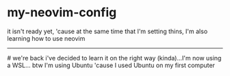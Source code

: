 # my-neovim-config
it isn't ready yet, 'cause at the same time that I'm setting thins, I'm also learning how to use neovim
<hr>
# we're back
i've decided to learn it on the right way (kinda)...I'm now using a WSL...
btw I'm using Ubuntu 'cause I used Ubuntu on my first computer
